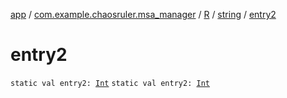 [app](../../../index.md) / [com.example.chaosruler.msa_manager](../../index.md) / [R](../index.md) / [string](index.md) / [entry2](.)

# entry2

`static val entry2: `[`Int`](https://kotlinlang.org/api/latest/jvm/stdlib/kotlin/-int/index.html)
`static val entry2: `[`Int`](https://kotlinlang.org/api/latest/jvm/stdlib/kotlin/-int/index.html)